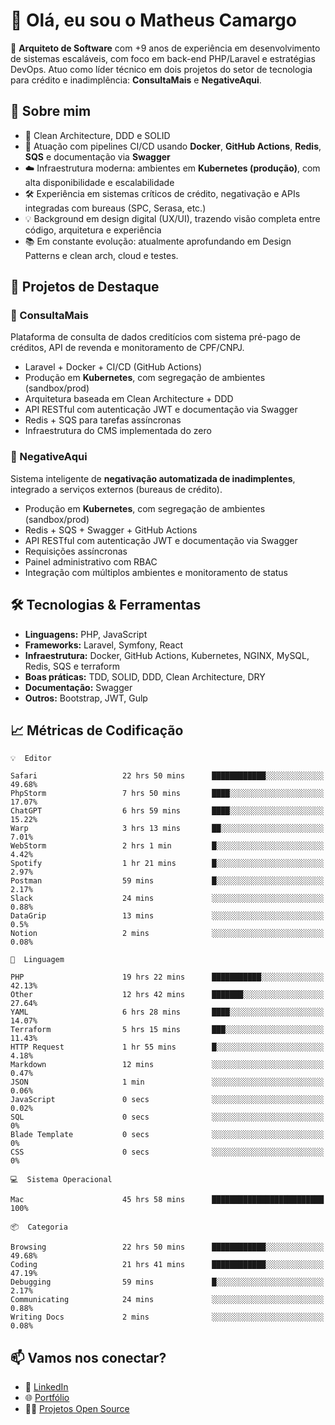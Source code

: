 # 👋 Olá, eu sou o Matheus Camargo

🎯 **Arquiteto de Software** com +9 anos de experiência em desenvolvimento de sistemas escaláveis, com foco em back-end PHP/Laravel e estratégias DevOps. Atuo como líder técnico em dois projetos do setor de tecnologia para crédito e inadimplência: **ConsultaMais** e **NegativeAqui**.

## 🧠 Sobre mim

- 🚀 Clean Architecture, DDD e SOLID
- 🔁 Atuação com pipelines CI/CD usando **Docker**, **GitHub Actions**, **Redis**, **SQS** e documentação via **Swagger**
- ☁️ Infraestrutura moderna: ambientes em **Kubernetes (produção)**, com alta disponibilidade e escalabilidade
- 🛠️ Experiência em sistemas críticos de crédito, negativação e APIs integradas com bureaus (SPC, Serasa, etc.)
- 💡 Background em design digital (UX/UI), trazendo visão completa entre código, arquitetura e experiência
- 📚 Em constante evolução: atualmente aprofundando em Design Patterns e clean arch, cloud e testes.

## 🚧 Projetos de Destaque

### 🔹 ConsultaMais
Plataforma de consulta de dados creditícios com sistema pré-pago de créditos, API de revenda e monitoramento de CPF/CNPJ.

- Laravel + Docker + CI/CD (GitHub Actions)
- Produção em **Kubernetes**, com segregação de ambientes (sandbox/prod)
- Arquitetura baseada em Clean Architecture + DDD
- API RESTful com autenticação JWT e documentação via Swagger
- Redis + SQS para tarefas assíncronas
- Infraestrutura do CMS implementada do zero

### 🔹 NegativeAqui
Sistema inteligente de **negativação automatizada de inadimplentes**, integrado a serviços externos (bureaus de crédito).

- Produção em **Kubernetes**, com segregação de ambientes (sandbox/prod)
- Redis + SQS + Swagger + GitHub Actions
- API RESTful com autenticação JWT e documentação via Swagger
- Requisições assíncronas
- Painel administrativo com RBAC
- Integração com múltiplos ambientes e monitoramento de status

## 🛠️ Tecnologias & Ferramentas

- **Linguagens:** PHP, JavaScript
- **Frameworks:** Laravel, Symfony, React
- **Infraestrutura:** Docker, GitHub Actions, Kubernetes, NGINX, MySQL, Redis, SQS e terraform
- **Boas práticas:** TDD, SOLID, DDD, Clean Architecture, DRY
- **Documentação:** Swagger
- **Outros:** Bootstrap, JWT, Gulp

## 📈 Métricas de Codificação

```text
💡  Editor

Safari                   22 hrs 50 mins      ████████████░░░░░░░░░░░░░     49.68%
PhpStorm                 7 hrs 50 mins       ████░░░░░░░░░░░░░░░░░░░░░     17.07%
ChatGPT                  6 hrs 59 mins       ████░░░░░░░░░░░░░░░░░░░░░     15.22%
Warp                     3 hrs 13 mins       ██░░░░░░░░░░░░░░░░░░░░░░░      7.01%
WebStorm                 2 hrs 1 min         █░░░░░░░░░░░░░░░░░░░░░░░░      4.42%
Spotify                  1 hr 21 mins        █░░░░░░░░░░░░░░░░░░░░░░░░      2.97%
Postman                  59 mins             █░░░░░░░░░░░░░░░░░░░░░░░░      2.17%
Slack                    24 mins             ░░░░░░░░░░░░░░░░░░░░░░░░░      0.88%
DataGrip                 13 mins             ░░░░░░░░░░░░░░░░░░░░░░░░░       0.5%
Notion                   2 mins              ░░░░░░░░░░░░░░░░░░░░░░░░░      0.08%
```
```text
💬  Linguagem

PHP                      19 hrs 22 mins      ███████████░░░░░░░░░░░░░░     42.13%
Other                    12 hrs 42 mins      ███████░░░░░░░░░░░░░░░░░░     27.64%
YAML                     6 hrs 28 mins       ████░░░░░░░░░░░░░░░░░░░░░     14.07%
Terraform                5 hrs 15 mins       ███░░░░░░░░░░░░░░░░░░░░░░     11.43%
HTTP Request             1 hr 55 mins        █░░░░░░░░░░░░░░░░░░░░░░░░      4.18%
Markdown                 12 mins             ░░░░░░░░░░░░░░░░░░░░░░░░░      0.47%
JSON                     1 min               ░░░░░░░░░░░░░░░░░░░░░░░░░      0.06%
JavaScript               0 secs              ░░░░░░░░░░░░░░░░░░░░░░░░░      0.02%
SQL                      0 secs              ░░░░░░░░░░░░░░░░░░░░░░░░░         0%
Blade Template           0 secs              ░░░░░░░░░░░░░░░░░░░░░░░░░         0%
CSS                      0 secs              ░░░░░░░░░░░░░░░░░░░░░░░░░         0%
```
```text
💻  Sistema Operacional

Mac                      45 hrs 58 mins      █████████████████████████       100%
```
```text
📦  Categoria

Browsing                 22 hrs 50 mins      ████████████░░░░░░░░░░░░░     49.68%
Coding                   21 hrs 41 mins      ████████████░░░░░░░░░░░░░     47.19%
Debugging                59 mins             █░░░░░░░░░░░░░░░░░░░░░░░░      2.17%
Communicating            24 mins             ░░░░░░░░░░░░░░░░░░░░░░░░░      0.88%
Writing Docs             2 mins              ░░░░░░░░░░░░░░░░░░░░░░░░░      0.08%
```

## 📫 Vamos nos conectar?

- 💼 [LinkedIn](https://www.linkedin.com/in/matheuscamargoxavier)
- 🌐 [Portfólio](https://matheuscamargo.co)
- 🧑‍💻 [Projetos Open Source](https://github.com/bymatheus)
